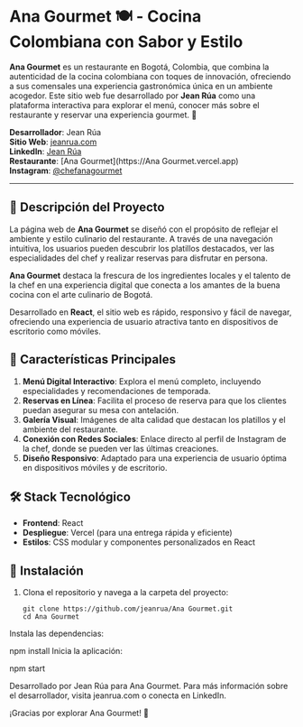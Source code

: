 # Ana Gourmet 🍽️ - Cocina Colombiana con Sabor y Estilo

**Ana Gourmet** es un restaurante en Bogotá, Colombia, que combina la autenticidad de la cocina colombiana con toques de innovación, ofreciendo a sus comensales una experiencia gastronómica única en un ambiente acogedor. Este sitio web fue desarrollado por **Jean Rúa** como una plataforma interactiva para explorar el menú, conocer más sobre el restaurante y reservar una experiencia gourmet. 🌟

**Desarrollador**: Jean Rúa  
**Sitio Web**: [jeanrua.com](https://jeanrua.com)  
**LinkedIn**: [Jean Rúa](https://www.linkedin.com/in/jean-rua/)  
**Restaurante**: [Ana Gourmet](https://Ana Gourmet.vercel.app)  
**Instagram**: [@chefanagourmet](https://www.instagram.com/chefanagourmet)

---

## 📖 Descripción del Proyecto

La página web de **Ana Gourmet** se diseñó con el propósito de reflejar el ambiente y estilo culinario del restaurante. A través de una navegación intuitiva, los usuarios pueden descubrir los platillos destacados, ver las especialidades del chef y realizar reservas para disfrutar en persona. 

**Ana Gourmet** destaca la frescura de los ingredientes locales y el talento de la chef en una experiencia digital que conecta a los amantes de la buena cocina con el arte culinario de Bogotá.

Desarrollado en **React**, el sitio web es rápido, responsivo y fácil de navegar, ofreciendo una experiencia de usuario atractiva tanto en dispositivos de escritorio como móviles.

## 🚀 Características Principales

1. **Menú Digital Interactivo**: Explora el menú completo, incluyendo especialidades y recomendaciones de temporada.
2. **Reservas en Línea**: Facilita el proceso de reserva para que los clientes puedan asegurar su mesa con antelación.
3. **Galería Visual**: Imágenes de alta calidad que destacan los platillos y el ambiente del restaurante.
4. **Conexión con Redes Sociales**: Enlace directo al perfil de Instagram de la chef, donde se pueden ver las últimas creaciones.
5. **Diseño Responsivo**: Adaptado para una experiencia de usuario óptima en dispositivos móviles y de escritorio.

## 🛠️ Stack Tecnológico

- **Frontend**: React
- **Despliegue**: Vercel (para una entrega rápida y eficiente)
- **Estilos**: CSS modular y componentes personalizados en React

## 🚀 Instalación

1. Clona el repositorio y navega a la carpeta del proyecto:
   ``` 
   git clone https://github.com/jeanrua/Ana Gourmet.git
   cd Ana Gourmet
Instala las dependencias:

npm install
Inicia la aplicación:
 
npm start

Desarrollado por Jean Rúa para Ana Gourmet. Para más información sobre el desarrollador, visita jeanrua.com o conecta en LinkedIn.

¡Gracias por explorar Ana Gourmet! 🍴